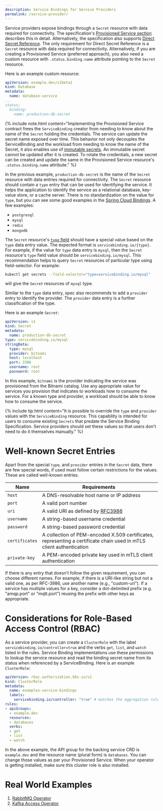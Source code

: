 ```yaml
---
description: Service Bindings for Service Providers
permalink: /service-provider/
---
```


Service providers expose bindings through a `Secret` resource with data required for connectivity.  The specification's [Provisioned Service section][provisioned-service] describes this in detail.  Alternatively, the specification also supports [Direct Secret Reference][direct-secret-reference].  The only requirement for Direct Secret Reference is a `Secret` resource with data required for connectivity.  Alternatively, if you are creating a Provisioned Service (preferred approach), you also need a custom resource with `.status.binding.name` attribute pointing to the `Secret` resource.

Here is an example custom resource:

```yaml
apiVersion: example.dev/v1beta1
kind: Database
metadata:
  name: database-service
...
status:
  binding:
    name: production-db-secret
```


{% include note.html content="Implementing the Provisioned Service contract frees the `ServiceBinding` creator from needing to know about the name of the `Secret` holding the credentials.  The service can update the secret name exposed over time.  This behavior not only decouples the ServiceBinding and the workload from needing to know the name of the Secret, it also enables use of [immutable secrets](https://kubernetes.io/docs/concepts/configuration/secret/#secret-immutable).  An immutable secret cannot be updated after it is created.  To rotate the credentials, a new secret can be created and update the same in the Provisioned Service resource's `.status.binding.name` attribute." %}

In the previous example, `production-db-secret` is the name of the `Secret` resource with data entries required for connectivity.  The `Secret` resource should contain a `type` entry that can be used for identifying the service.  It helps the application to identify the service as a relational database, key-value store, or a cache server.  There is no standardization on the value for `type`, but you can see some good examples in the [Spring Cloud Bindings][spring-cloud-bindings].  A few examples:

- `postgresql`
- `mysql`
- `redis`
- `mongodb`

The `Secret` resource's [`type` field](https://kubernetes.io/docs/concepts/configuration/secret/#secret-types) should have a special value based on the `type` data entry value.  The expected format is `servicebinding.io/{type}`.  For example, if the value for `type` data entry is `mysql`, then the `Secret` resource's `type` field value should be `servicebinding.io/mysql`.  This recommendation helps to query `Secret` resources of particular type using field-selector. For example:

```bash
kubectl get secrets --field-selector="type=servicebinding.io/mysql"
```

will give the `Secret` resources of `mysql` type.

Similar to the `type` data entry, spec also recommends to add a `provider` entry to identify the provider.  The `provider` data entry is a further classification of the type.

Here is an example `Secret`:

```yaml
apiVersion: v1
kind: Secret
metadata:
  name: production-db-secret
type: servicebinding.io/mysql
stringData:
  type: mysql
  provider: bitnami
  host: localhost
  port: 3306
  username: root
  password: root
```

In this example, `bitnami` is the provider indicating the service was provisioned from the Bitnami catalog.  Use any appropriate value for services you provision that indicates to workloads how to consume the service. For a known type and provider, a workload should be able to know how to consume the service.

{% include tip.html content="It is possible to override the `type` and `provider` values with the `ServiceBinding` resource. This capability is intended for users to consume existing `Secrets` that predate the Service Binding Specification. Service providers should set these values so that users don't need to do it themselves manually." %}

# Well-known Secret Entries

Apart from the special `type`, and `provider` entries in the `Secret` data, there are few special words, if used must follow certain restrictions for the values.  These are called well-known entries.

| Name | Requirements
| ---- | ------------
| `host` | A DNS-resolvable host name or IP address
| `port` | A valid port number
| `uri` | A valid URI as defined by [RFC3986](https://tools.ietf.org/html/rfc3986)
| `username` | A string-based username credential
| `password` | A string-based password credential
| `certificates` | A collection of PEM-encoded X.509 certificates, representing a certificate chain used in mTLS client authentication
| `private-key` | A PEM-encoded private key used in mTLS client authentication


If there is any entry that doesn’t follow the given requirement, you can choose different names. For example, if there is a URI-like string but not a valid one, as per RFC-3986, use another name (e.g., "custom-uri"). If a service has multiple values for a key, consider a dot-delimited prefix (e.g. "amqp.port" or "mqtt.port") reusing the prefix with other keys as appropriate.

# Considerations for Role-Based Access Control (RBAC)

As a service provider, you can create a `ClusterRole` with the label
`servicebinding.io/controller=true` and the verbs `get`, `list`, and `watch`
listed in the rules.  Service Binding implementations use these permissions to lookup the service resource and read the binding secret name from its status when referenced by a ServiceBinding.  Here is an example `ClusterRole`:

```yaml
apiVersion: rbac.authorization.k8s.io/v1
kind: ClusterRole
metadata:
  name: examples-service-bindings
  labels:
    servicebinding.io/controller: "true" # matches the aggregation rule selector
rules:
- apiGroups:
  - example.dev
  resources:
  - databases
  verbs:
  - get
  - list
  - watch
```

In the above example, the API group for the backing service CRD is
`example.dev` and the resource name (plural form) is `databases`.  You can
change those values as per your Provisioned Service.  When your operator is
getting installed, make sure this cluster role is also installed.

# Real World Examples

1. [RabbitMQ Operator](https://github.com/rabbitmq/cluster-operator/pull/615)
2. [Kafka Access Operator](https://github.com/strimzi/kafka-access-operator)

[provisioned-service]: https://github.com/servicebinding/spec#provisioned-service
[direct-secret-reference]: https://github.com/servicebinding/spec#direct-secret-reference
[spring-cloud-bindings]: https://github.com/spring-cloud/spring-cloud-bindings
